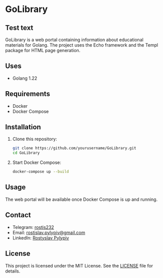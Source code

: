 # GoLibrary

## Test text
GoLibrary is a web portal containing information about educational materials for Golang. The project uses the Echo framework and the Templ package for HTML page generation.

## Uses

- Golang 1.22

## Requirements

- Docker
- Docker Compose

## Installation

1. Clone this repository:
    ```sh
    git clone https://github.com/yourusername/GoLibrary.git
    cd GoLibrary
    ```

2. Start Docker Compose:
    ```sh
    docker-compose up --build
    ```

## Usage

The web portal will be available once Docker Compose is up and running.

## Contact

- Telegram: [rostis232](https://t.me/rostis232)
- Email: [rostislav.pylypiv@gmail.com](mailto:rostislav.pylypiv@gmail.com)
- LinkedIn: [Rostyslav Pylypiv](https://www.linkedin.com/in/rostyslav-pylypiv/)

## License

This project is licensed under the MIT License. See the [LICENSE](./LICENSE) file for details.

